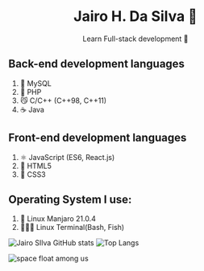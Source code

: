 <h1 align="center">Jairo H. Da Silva 👾</h1>
<p align="center">Learn Full-stack development 🦅</p>

## Back-end development languages
1. 🐬 MySQL
2. 🐘 PHP
3. 😼 C/C++ (C++98, C++11)
4. ☕ Java

## Front-end development languages
1. ⚛️ JavaScript (ES6, React.js)
2. 📄 HTML5
3. 📰 CSS3

## Operating System I use:
1. 🐧 Linux Manjaro 21.0.4 
2. 🕵🏽‍♂️ Linux Terminal(Bash, Fish)

![Jairo SIlva GitHub stats](https://github-readme-stats.vercel.app/api?username=jairosilva2005&show_icons=true&theme=dracula)
![Top Langs](https://github-readme-stats.vercel.app/api/top-langs/?username=jairosilva2005&layout=compact&theme=dracula)

![space float among us](https://emojis.slackmojis.com/emojis/images/1613270271/12726/space_float.gif?1613270271 "space float among us")

